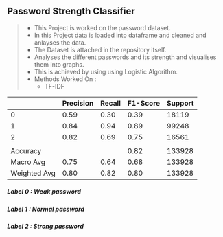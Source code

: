 ## Password Strength Classifier
> * This Project is worked on the password dataset.
> * In this Project data is loaded into dataframe and cleaned and anlayses the data. 
> * The Dataset is attached in the repository itself.
> * Analyses the different passwords and its strength and visualises them into graphs.
> * This is achieved by using using Logistic Algorithm.
> * Methods Worked On :
>    - TF-IDF

|              | Precision | Recall | F1-Score | Support |
|--------------|-----------|--------|----------|---------|
| 0            | 0.59      | 0.30   | 0.39     | 18119   |
| 1            | 0.84      | 0.94   | 0.89     | 99248   |
| 2            | 0.82      | 0.69   | 0.75     | 16561   |
|              |           |        |          |         |
| Accuracy     |           |        | 0.82     | 133928  |
| Macro Avg    | 0.75      | 0.64   | 0.68     | 133928  |
| Weighted Avg | 0.80      | 0.82   | 0.80     | 133928  |

##### Label 0 : Weak password
##### Label 1 : Normal password
##### Label 2 : Strong password
